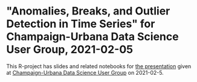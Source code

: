 # "Anomalies, Breaks, and Outlier Detection in Time Series" for Champaign-Urbana Data Science User Group, 2021-02-05

This R-project has slides and related notebooks for 
[the presentation](https://www.meetup.com/CU-DSUG/events/jgrrbpyccdbhb/)
given at
[Champaign-Urbana Data Science User Group](https://www.meetup.com/CU-DSUG)
on 2021-02-5.